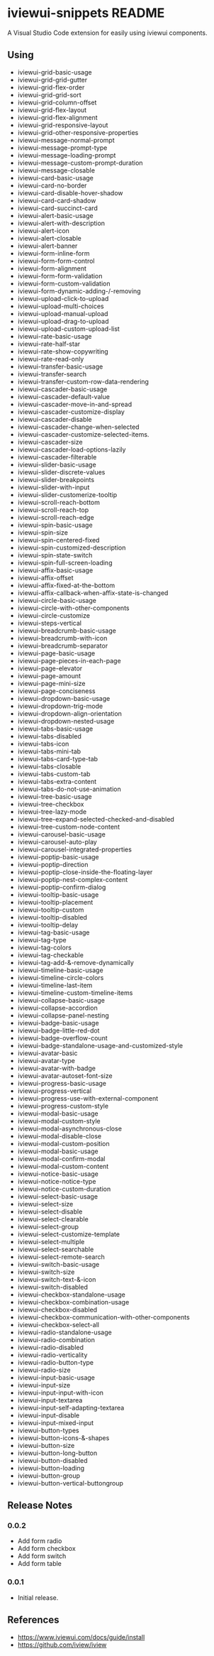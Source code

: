# iviewui-snippets README

A Visual Studio Code extension for easily using iviewui components.

## Using

* iviewui-grid-basic-usage
* iviewui-grid-grid-gutter
* iviewui-grid-flex-order
* iviewui-grid-grid-sort
* iviewui-grid-column-offset
* iviewui-grid-flex-layout
* iviewui-grid-flex-alignment
* iviewui-grid-responsive-layout
* iviewui-grid-other-responsive-properties
* iviewui-message-normal-prompt
* iviewui-message-prompt-type
* iviewui-message-loading-prompt
* iviewui-message-custom-prompt-duration
* iviewui-message-closable
* iviewui-card-basic-usage
* iviewui-card-no-border
* iviewui-card-disable-hover-shadow
* iviewui-card-card-shadow
* iviewui-card-succinct-card
* iviewui-alert-basic-usage
* iviewui-alert-with-description
* iviewui-alert-icon
* iviewui-alert-closable
* iviewui-alert-banner
* iviewui-form-inline-form
* iviewui-form-form-control
* iviewui-form-alignment
* iviewui-form-form-validation
* iviewui-form-custom-validation
* iviewui-form-dynamic-adding-/-removing
* iviewui-upload-click-to-upload
* iviewui-upload-multi-choices
* iviewui-upload-manual-upload
* iviewui-upload-drag-to-upload
* iviewui-upload-custom-upload-list
* iviewui-rate-basic-usage
* iviewui-rate-half-star
* iviewui-rate-show-copywriting
* iviewui-rate-read-only
* iviewui-transfer-basic-usage
* iviewui-transfer-search
* iviewui-transfer-custom-row-data-rendering
* iviewui-cascader-basic-usage
* iviewui-cascader-default-value
* iviewui-cascader-move-in-and-spread
* iviewui-cascader-customize-display
* iviewui-cascader-disable
* iviewui-cascader-change-when-selected
* iviewui-cascader-customize-selected-items.
* iviewui-cascader-size
* iviewui-cascader-load-options-lazily
* iviewui-cascader-filterable
* iviewui-slider-basic-usage
* iviewui-slider-discrete-values
* iviewui-slider-breakpoints
* iviewui-slider-with-input
* iviewui-slider-customerize-tooltip
* iviewui-scroll-reach-bottom
* iviewui-scroll-reach-top
* iviewui-scroll-reach-edge
* iviewui-spin-basic-usage
* iviewui-spin-size
* iviewui-spin-centered-fixed
* iviewui-spin-customized-description
* iviewui-spin-state-switch
* iviewui-spin-full-screen-loading
* iviewui-affix-basic-usage
* iviewui-affix-offset
* iviewui-affix-fixed-at-the-bottom
* iviewui-affix-callback-when-affix-state-is-changed
* iviewui-circle-basic-usage
* iviewui-circle-with-other-components
* iviewui-circle-customize
* iviewui-steps-vertical
* iviewui-breadcrumb-basic-usage
* iviewui-breadcrumb-with-icon
* iviewui-breadcrumb-separator
* iviewui-page-basic-usage
* iviewui-page-pieces-in-each-page
* iviewui-page-elevator
* iviewui-page-amount
* iviewui-page-mini-size
* iviewui-page-conciseness
* iviewui-dropdown-basic-usage
* iviewui-dropdown-trig-mode
* iviewui-dropdown-align-orientation
* iviewui-dropdown-nested-usage
* iviewui-tabs-basic-usage
* iviewui-tabs-disabled
* iviewui-tabs-icon
* iviewui-tabs-mini-tab
* iviewui-tabs-card-type-tab
* iviewui-tabs-closable
* iviewui-tabs-custom-tab
* iviewui-tabs-extra-content
* iviewui-tabs-do-not-use-animation
* iviewui-tree-basic-usage
* iviewui-tree-checkbox
* iviewui-tree-lazy-mode
* iviewui-tree-expand-selected-checked-and-disabled
* iviewui-tree-custom-node-content
* iviewui-carousel-basic-usage
* iviewui-carousel-auto-play
* iviewui-carousel-integrated-properties
* iviewui-poptip-basic-usage
* iviewui-poptip-direction
* iviewui-poptip-close-inside-the-floating-layer
* iviewui-poptip-nest-complex-content
* iviewui-poptip-confirm-dialog
* iviewui-tooltip-basic-usage
* iviewui-tooltip-placement
* iviewui-tooltip-custom
* iviewui-tooltip-disabled
* iviewui-tooltip-delay
* iviewui-tag-basic-usage
* iviewui-tag-type
* iviewui-tag-colors
* iviewui-tag-checkable
* iviewui-tag-add-&-remove-dynamically
* iviewui-timeline-basic-usage
* iviewui-timeline-circle-colors
* iviewui-timeline-last-item
* iviewui-timeline-custom-timeline-items
* iviewui-collapse-basic-usage
* iviewui-collapse-accordion
* iviewui-collapse-panel-nesting
* iviewui-badge-basic-usage
* iviewui-badge-little-red-dot
* iviewui-badge-overflow-count
* iviewui-badge-standalone-usage-and-customized-style
* iviewui-avatar-basic
* iviewui-avatar-type
* iviewui-avatar-with-badge
* iviewui-avatar-autoset-font-size
* iviewui-progress-basic-usage
* iviewui-progress-vertical
* iviewui-progress-use-with-external-component
* iviewui-progress-custom-style
* iviewui-modal-basic-usage
* iviewui-modal-custom-style
* iviewui-modal-asynchronous-close
* iviewui-modal-disable-close
* iviewui-modal-custom-position
* iviewui-modal-basic-usage
* iviewui-modal-confirm-modal
* iviewui-modal-custom-content
* iviewui-notice-basic-usage
* iviewui-notice-notice-type
* iviewui-notice-custom-duration
* iviewui-select-basic-usage
* iviewui-select-size
* iviewui-select-disable
* iviewui-select-clearable
* iviewui-select-group
* iviewui-select-customize-template
* iviewui-select-multiple
* iviewui-select-searchable
* iviewui-select-remote-search
* iviewui-switch-basic-usage
* iviewui-switch-size
* iviewui-switch-text-&-icon
* iviewui-switch-disabled
* iviewui-checkbox-standalone-usage
* iviewui-checkbox-combination-usage
* iviewui-checkbox-disabled
* iviewui-checkbox-communication-with-other-components
* iviewui-checkbox-select-all
* iviewui-radio-standalone-usage
* iviewui-radio-combination
* iviewui-radio-disabled
* iviewui-radio-verticality
* iviewui-radio-button-type
* iviewui-radio-size
* iviewui-input-basic-usage
* iviewui-input-size
* iviewui-input-input-with-icon
* iviewui-input-textarea
* iviewui-input-self-adapting-textarea
* iviewui-input-disable
* iviewui-input-mixed-input
* iviewui-button-types
* iviewui-button-icons-&-shapes
* iviewui-button-size
* iviewui-button-long-button
* iviewui-button-disabled
* iviewui-button-loading
* iviewui-button-group
* iviewui-button-vertical-buttongroup

## Release Notes

### 0.0.2

* Add form radio
* Add form checkbox
* Add form switch
* Add form table

### 0.0.1

* Initial release.

## References

* https://www.iviewui.com/docs/guide/install
* https://github.com/iview/iview
